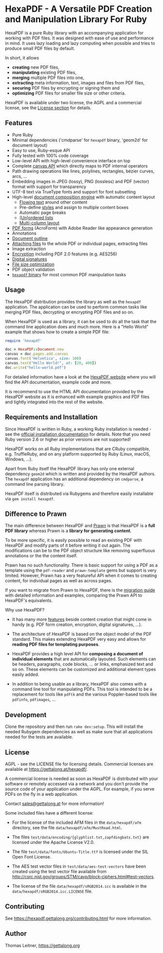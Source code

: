 # HexaPDF - A Versatile PDF Creation and Manipulation Library For Ruby

HexaPDF is a pure Ruby library with an accompanying application for working with PDF files. It was
designed with ease of use and performance in mind. It uses lazy loading and lazy computing when
possible and tries to produce small PDF files by default.

In short, it allows

* **creating** new PDF files,
* **manipulating** existing PDF files,
* **merging** multiple PDF files into one,
* **extracting** meta information, text, images and files from PDF files,
* **securing** PDF files by encrypting or signing them and
* **optimizing** PDF files for smaller file size or other criteria.

HexaPDF is available under two license, the AGPL and a commercial license, see the [License
section](#License) for details.


## Features

* Pure Ruby
* Minimal dependencies ('cmdparse' for `hexapdf` binary, 'geom2d' for document layout)
* Easy to use, Ruby-esque API
* Fully tested with 100% code coverage
* Low-level API with high-level convenience interface on top
* Complete [canvas API] which directly maps to PDF internal operators
* Path drawing operations like lines, polylines, rectangles, bézier curves, arcs, ...
* Embedding images in JPEG (lossy), PNG (lossless) and PDF (vector) format with support for
  transparency
* UTF-8 text via TrueType fonts and support for font subsetting
* High-level [document composition engine] with automatic content layout
  * [Flowing text] around other content
  * Pre-define [styles] and assign to multiple content boxes
  * Automatic page breaks
  * [(Un)ordered lists]
  * [Multi-column layout]
* [PDF forms] (AcroForm) with Adobe Reader like appearance generation
* Annotations
* [Document outline]
* [Attaching files] to the whole PDF or individual pages, extracting files
* Image extraction
* [Encryption] including PDF 2.0 features (e.g. AES256)
* [Digital signatures]
* [File size optimization]
* PDF object validation
* [`hexapdf` binary][hp] for most common PDF manipulation tasks


[canvas API]: https://hexapdf.gettalong.org/documentation/api/HexaPDF/Content/Canvas.html
[document composition engine]: https://hexapdf.gettalong.org/documentation/document-creation/document-layout.html
[flowing text]: https://hexapdf.gettalong.org/examples/frame_text_flow.html
[styles]: https://hexapdf.gettalong.org/documentation/api/HexaPDF/Layout/Style/index.html
[(un)ordered lists]: https://hexapdf.gettalong.org/documentation/api/HexaPDF/Layout/ListBox.html
[multi-column layout]: https://hexapdf.gettalong.org/documentation/api/HexaPDF/Layout/ColumnBox.html
[PDF forms]: https://hexapdf.gettalong.org/documentation/interactive-forms/index.html
[Document outline]: https://hexapdf.gettalong.org/documentation/outline/index.html
[attaching files]: https://hexapdf.gettalong.org/documentation/api/HexaPDF/Document/Files.html
[Encryption]: https://hexapdf.gettalong.org/documentation/encryption/index.html
[Digital Signatures]: https://hexapdf.gettalong.org/documentation/digital-signatures/index.html
[File size optimization]: https://hexapdf.gettalong.org/documentation/benchmarks/optimization.html
[hp]: https://hexapdf.gettalong.org/documentation/hexapdf.1.html


## Usage

The HexaPDF distribution provides the library as well as the `hexapdf` application. The application
can be used to perform common tasks like merging PDF files, decrypting or encrypting PDF files and
so on.

When HexaPDF is used as a library, it can be used to do all the task that the command line
application does and much more. Here is a "Hello World" example that shows how to create a simple
PDF file:

~~~ ruby
require 'hexapdf'

doc = HexaPDF::Document.new
canvas = doc.pages.add.canvas
canvas.font('Helvetica', size: 100)
canvas.text("Hello World!", at: [20, 400])
doc.write("hello-world.pdf")
~~~

For detailed information have a look at the [HexaPDF website][website] where you will find the API
documentation, example code and more.

It is recommend to use the HTML API documentation provided by the HexaPDF website as it is enhanced
with example graphics and PDF files and tightly integrated into the rest of the website.

[website]: https://hexapdf.gettalong.org


## Requirements and Installation

Since HexaPDF is written in Ruby, a working Ruby installation is needed - see the
[official installation documentation][rbinstall] for details. Note that you need Ruby version 2.6 or
higher as prior versions are not supported!

HexaPDF works on all Ruby implementations that are CRuby compatible, e.g. TruffleRuby, and on any
platform supported by Ruby (Linux, macOS, Windows, ...).

Apart from Ruby itself the HexaPDF library has only one external dependency `geom2d` which is
written and provided by the HexaPDF authors. The `hexapdf` application has an additional dependency
on `cmdparse`, a command line parsing library.

HexaPDF itself is distributed via Rubygems and therefore easily installable via `gem install
hexapdf`.

[rbinstall]: https://www.ruby-lang.org/en/documentation/installation/


## Difference to Prawn

The main difference between HexaPDF and [Prawn] is that HexaPDF is a **full PDF library** whereas
Prawn is a **library for generating content**.

To be more specific, it is easily possible to read an existing PDF with HexaPDF and modify parts of
it before writing it out again. The modifications can be to the PDF object structure like removing
superfluous annotations or the the content itself.

Prawn has no such functionality. There is basic support for using a PDF as a template using the
`pdf-reader` and `prawn-template` gems but support is very limited. However, Prawn has a very
featureful API when it comes to creating content, for individual pages as well as across pages.

If you want to migrate from Prawn to HexaPDF, there is the [migration guide] with detailed
information and examples, comparing the Prawn API to HexaPDF's equivalents.

[migration guide]: https://hexapdf.gettalong.org/documentation/document-creation/migrating-from-prawn.html

Why use HexaPDF?

* It has many more [features](#features) beside content creation that might come in handy (e.g. PDF
  form creation, encryption, digital signatures, ...).

* The architecture of HexaPDF is based on the object model of the PDF standard. This makes extending
  HexaPDF very easy and allows for **reading PDF files for templating purposes**.

* HexaPDF provides a high level API for **composing a document of individual elements** that are
  automatically layouted. Such elements can be headers, paragraphs, code blocks, ... or links,
  emphasized text and so on. These elements can be customized and additional element types easily
  added.

* In addition to being usable as a library, HexaPDF also comes with a command line tool for
  manipulating PDFs. This tool is intended to be a replacement for tools like `pdftk` and the
  various Poppler-based tools like `pdfinfo`, `pdfimages`, ...

[Prawn]: https://prawnpdf.org
[page canvas API]: https://hexapdf.gettalong.org/api/HexaPDF/Content/Canvas.html


## Development

Clone the repository and then run `rake dev:setup`. This will install the needed Rubygem
dependencies as well as make sure that all applications needed for the tests are available.


## License

AGPL - see the LICENSE file for licensing details. Commercial licenses are available at
<https://gettalong.at/hexapdf/>.

A commercial license is needed as soon as HexaPDF is distributed with your software or remotely
accessed via a network and you don't provide the source code of your application under the AGPL. For
example, if you serve PDFs on the fly in a web application.

Contact <sales@gettalong.at> for more information!

Some included files have a different license:

* For the license of the included AFM files in the `data/hexapdf/afm` directory, see the file
  `data/hexapdf/afm/MustRead.html`.

* The files `test/data/encoding/{glyphlist.txt,zapfdingbats.txt}` are licensed under the Apache
  License V2.0.

* The file `test/data/fonts/Ubuntu-Title.ttf` is licensed under the SIL Open Font License.

* The AES test vector files in `test/data/aes-test-vectors` have been created using the test vector
  file available from <http://csrc.nist.gov/groups/STM/cavp/block-ciphers.html#test-vectors>.

* The license of the file `data/hexapdf/sRGB2014.icc` is available in the
  `data/hexapdf/sRGB2014.icc.LICENSE` file.


## Contributing

See <https://hexapdf.gettalong.org/contributing.html> for more information.


## Author

Thomas Leitner, <https://gettalong.org>
